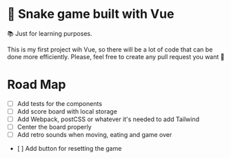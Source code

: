 # 🐍 Snake game built with Vue

📚 Just for learning purposes.

This is my first project wih Vue, so there will be a lot of code
that can be done more efficiently. Please, feel free to create any 
pull request you want 🙂

# Road Map

- [ ] Add tests for the components
- [ ] Add score board with local storage
- [ ] Add Webpack, postCSS or whatever it's needed to add Tailwind
- [ ] Center the board properly
- [ ] Add retro sounds when moving, eating and game over
- [ ] Add button for resetting the game
